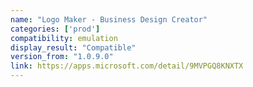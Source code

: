 ```yaml
---
name: "Logo Maker - Business Design Creator"
categories: ['prod']
compatibility: emulation
display_result: "Compatible"
version_from: "1.0.9.0"
link: https://apps.microsoft.com/detail/9MVPGQ8KNXTX
---
```

